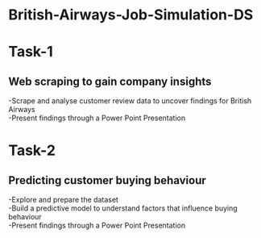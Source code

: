# British-Airways-Job-Simulation-DS

# Task-1

## Web scraping to gain company insights

-Scrape and analyse customer review data to uncover findings for British Airways  
-Present findings through a Power Point Presentation

# Task-2

## Predicting customer buying behaviour

-Explore and prepare the dataset  
-Build a predictive model to understand factors that influence buying behaviour  
-Present findings through a Power Point Presentation  
